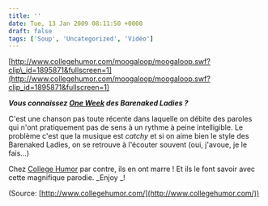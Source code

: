 ```yaml
---
title: ''
date: Tue, 13 Jan 2009 08:11:50 +0000
draft: false
tags: ['Soup', 'Uncategorized', 'Vidéo']
---
```


[http://www.collegehumor.com/moogaloop/moogaloop.swf?clip\_id=1895871&fullscreen=1](http://www.collegehumor.com/moogaloop/moogaloop.swf?clip_id=1895871&fullscreen=1)

**_Vous connaissez_ [_One Week_](http://www.deezer.com/track/5650) _des Barenaked Ladies ?_**

C'est une chanson pas toute récente dans laquelle on débite des paroles qui n'ont pratiquement pas de sens à un rythme à peine intelligible. Le problème c'est que la musique est _catchy_ et si on aime bien le style des Barenaked Ladies, on se retrouve à l'écouter souvent (oui, j'avoue, je le fais…)

Chez [College Humor](http://www.collegehumor.com/video:1895871) par contre, ils en ont marre ! Et ils le font savoir avec cette magnifique parodie. _Enjoy _!

(Source: [http://www.collegehumor.com/](http://www.collegehumor.com/))